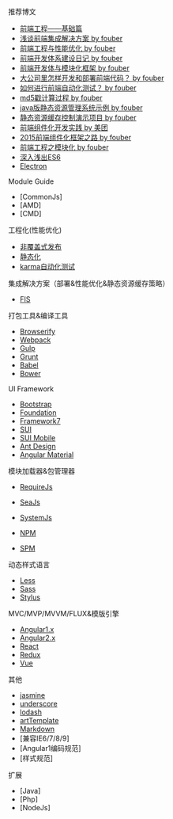 推荐博文
- [前端工程——基础篇](https://github.com/fouber/blog/issues/10)
- [浅谈前端集成解决方案 by fouber](https://github.com/fouber/blog/issues/1)
- [前端工程与性能优化 by fouber](https://github.com/fouber/blog/issues/3)
- [前端开发体系建设日记 by fouber](https://github.com/fouber/blog/issues/2)
- [前端开发体与模块化框架 by fouber](https://github.com/fouber/blog/issues/4)
- [大公司里怎样开发和部署前端代码？ by fouber](https://github.com/fouber/blog/issues/6)
- [如何进行前端自动化测试？ by fouber](https://github.com/fouber/blog/issues/7)
- [md5戳计算过程 by fouber](https://github.com/fouber/blog/issues/5)
- [java版静态资源管理系统示例 by fouber](https://github.com/fouber/fis-java-jsp)
- [静态资源缓存控制演示项目 by fouber](https://github.com/fouber/static-resource-digest-project)
- [前端组件化开发实践 by 美团](http://tech.meituan.com/frontend-component-practice.html)
- [2015前端组件化框架之路 by fouber](https://github.com/xufei/blog/issues/19)
- [前端工程之模块化 by fouber](http://fex.baidu.com/blog/2014/03/fis-module/)
- [深入浅出ES6](http://www.infoq.com/cn/articles/es6-in-depth-an-introduction)
- [Electron](http://electron.atom.io/)

Module Guide
- [CommonJs]
- [AMD]
- [CMD]

工程化(性能优化)
- [非覆盖式发布](https://www.zhihu.com/question/20790576/answer/32602154)
- [静态化](https://www.zhihu.com/question/34388831)
- [karma自动化测试](https://github.com/karma-runner/karma)

集成解决方案（部署&性能优化&静态资源缓存策略）
- [FIS](http://fis.baidu.com/)

打包工具&编译工具
- [Browserify](http://browserify.org/)
- [Webpack](http://webpack.github.io/)
- [Gulp](http://gulpjs.com/)
- [Grunt](http://gruntjs.com/)
- [Babel](http://babeljs.io/)
- [Bower](https://bower.io/)

UI Framework
- [Bootstrap](http://bootcss.com)
- [Foundation](http://foundation.zurb.com/)
- [Framework7](http://framework7.taobao.org/)
- [SUI](sui.taobao.org)
- [SUI Mobile](http://m.sui.taobao.org/)
- [Ant Design](https://ant.design)
- [Angular Material](https://material.angularjs.org/latest/)

模块加载器&包管理器
- [RequireJs](http://requirejs.org/)
- [SeaJs](http://seajs.org/docs/)
- [SystemJs](https://github.com/systemjs/systemjs)

- [NPM](https://www.npmjs.com/)
- [SPM](https://github.com/spmjs/spmjs.io/)

动态样式语言
- [Less](http://lesscss.cn/)
- [Sass](https://github.com/sass/sass)
- [Stylus](https://github.com/stylus/stylus)

MVC/MVP/MVVM/FLUX&模版引擎
- [Angular1.x](https://github.com/angular/angular.js)
- [Angular2.x](https://github.com/angular/angular)
- [React](https://github.com/facebook/react)
- [Redux](https://github.com/reactjs/redux)
- [Vue](https://github.com/vuejs/vue)

其他
- [jasmine](https://jasmine.github.io/)
- [underscore](https://github.com/jashkenas/underscore)
- [lodash](https://github.com/lodash/lodash)
- [artTemplate](https://github.com/aui/artTemplate)
- [Markdown](http://www.appinn.com/markdown/)
- [兼容IE6/7/8/9]
- [Angular1编码规范]
- [样式规范]

扩展
- [Java]
- [Php]
- [NodeJs]
